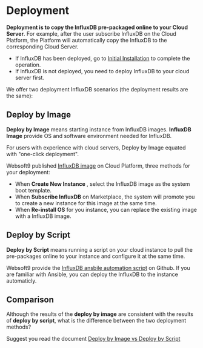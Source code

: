 # Deployment

**Deployment is to copy the InfluxDB pre-packaged online to your Cloud Server**. For example, after the user subscribe InfluxDB on the Cloud Platform, the Platform will automatically copy the InfluxDB to the corresponding Cloud Server.

- If InfluxDB has been deployed, go to [Initial Installation](/zh/stack-installation.md) to complete the operation.
- If InfluxDB is not deployed, you need to deploy InfluxDB to your cloud server first.

We offer two deployment InfluxDB scenarios (the deployment results are the same):

## Deploy by Image

**Deploy by Image** means starting instance from InfluxDB images. **InfluxDB Image** provide OS and software environment needed for InfluxDB.

For users with experience with cloud servers, Deploy by Image equated with "one-click deployment".

Websoft9 published [InfluxDB image](https://apps.websoft9.com/Influxdb) on Cloud Platform, three methods for your deployment:

* When **Create New Instance** , select the InfluxDB image as the system boot template.
* When **Subscribe InfluxDB** on Marketplace, the system will promote you to create a new instance for this image at the same time.
* When **Re-install OS** for you instance, you can replace the existing image with a InfluxDB image.

## Deploy by Script

**Deploy by Script** means running a script on your cloud instance to pull the pre-packages online to your instance and configure it at the same time.

Websoft9 provide the [InfluxDB ansbile automation script](https://github.com/Websoft9/ansible-Influxdb) on Github. If you are familiar with Ansible, you can deploy the InfluxDB to the instance automaticly.

## Comparison

Although the results of the **deploy by image** are consistent with the results of **deploy by script**, what is the difference between the two deployment methods?

Suggest you read the document [Deploy by Image vs Deploy by Script](https://support.websoft9.com/docs/faq/bz-product.html#deployment-comparison)